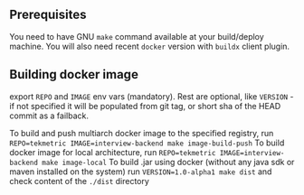 ## Prerequisites

You need to have GNU `make` command available at your build/deploy machine. You will also need recent `docker` version with `buildx` client plugin.

## Building docker image
export `REPO` and `IMAGE` env vars (mandatory). Rest are optional, like `VERSION` - if not specified it will be populated from git tag, or short sha of the HEAD commit as a failback.

To build and push multiarch docker image to the specified registry, run `REPO=tekmetric IMAGE=interview-backend make image-build-push`
To build docker image for local architecture, run `REPO=tekmetric IMAGE=interview-backend make image-local`
To build .jar using docker (without any java sdk or maven installed on the system) run `VERSION=1.0-alpha1 make dist` and check content of the `./dist` directory

